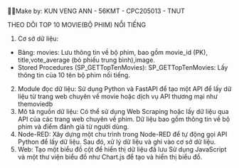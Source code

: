 👨‍💻Make by: KUN VENG ANN - 56KMT - CPC205013 - TNUT

THEO DÕI TOP 10 MOVIE(BỘ PHIM) NỔI TIẾNG
1. Cơ sở dữ liệu:
- Bảng:
    movies: Lưu thông tin về bộ phim, bao gồm movie_id (PK), title,vote_average (bỏ phiếu trung bình),image.
- Stored Procedures (SP_GETTopTenMovies):
    SP_GETTopTenMovies: Lấy thông tin của 10 tên bộ phim nối tiếng.
2. Module đọc dữ liệu:
    Sử dụng Python và FastAPI để tạo một API để lấy dữ liệu từ trang web chuyên về movie hoặc dịch vụ API thương mại như themoviedb
3. Mô tả nguồn dữ liệu:
Có thể sử dụng Web Scraping hoặc lấy dữ liệu qua API của các trang web chuyên về phim.
Dữ liệu bao gồm thông tin về bộ phim và điểm đánh giá từ người dùng.
4. Node-RED:
Xây dựng một chu trình trong Node-RED để tự động gọi API Python để lấy dữ liệu. Sau đó, xử lý dữ liệu và ghi vào cơ sở dữ liệu.
5. Web:
Tạo một biểu đồ cột để hiển thị dữ liệu đã lưu
Sử dụng JavaScript và một thư viện biểu đồ như Chart.js để tạo và hiển thị biểu đồ.

